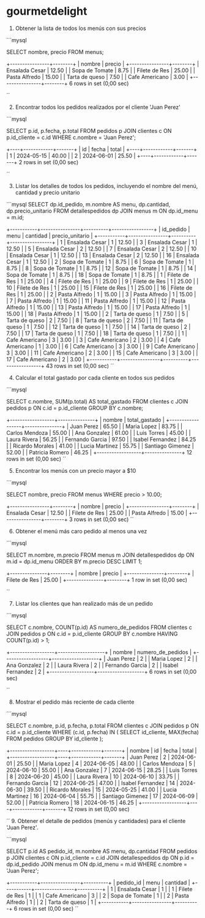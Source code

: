 # gourmetdelight




1. Obtener la lista de todos los menús con sus precios

´´´mysql

SELECT nombre, precio
FROM menus;

+----------------+--------+
| nombre         | precio |
+----------------+--------+
| Ensalada Cesar |  12.50 |
| Sopa de Tomate |   8.75 |
| Filete de Res  |  25.00 |
| Pasta Alfredo  |  15.00 |
| Tarta de queso |   7.50 |
| Cafe Americano |   3.00 |
+----------------+--------+
6 rows in set (0,00 sec)

´´


2. Encontrar todos los pedidos realizados por el cliente 'Juan Perez'

´´´mysql

SELECT p.id, p.fecha, p.total
FROM pedidos p
JOIN clientes c ON p.id_cliente = c.id
WHERE c.nombre = 'Juan Perez';

+----+------------+-------+
| id | fecha      | total |
+----+------------+-------+
|  1 | 2024-05-15 | 40.00 |
|  2 | 2024-06-01 | 25.50 |
+----+------------+-------+
2 rows in set (0,00 sec)

´´

3. Listar los detalles de todos los pedidos, incluyendo el nombre del menú, cantidad y precio unitario

´´´mysql
SELECT dp.id_pedido, m.nombre AS menu, dp.cantidad, dp.precio_unitario
FROM detallespedidos dp
JOIN menus m ON dp.id_menu = m.id;

+-----------+----------------+----------+-----------------+
| id_pedido | menu           | cantidad | precio_unitario |
+-----------+----------------+----------+-----------------+
|         1 | Ensalada Cesar |        1 |           12.50 |
|         3 | Ensalada Cesar |        1 |           12.50 |
|         5 | Ensalada Cesar |        2 |           12.50 |
|         7 | Ensalada Cesar |        2 |           12.50 |
|        10 | Ensalada Cesar |        1 |           12.50 |
|        13 | Ensalada Cesar |        2 |           12.50 |
|        16 | Ensalada Cesar |        1 |           12.50 |
|         2 | Sopa de Tomate |        1 |            8.75 |
|         6 | Sopa de Tomate |        1 |            8.75 |
|         8 | Sopa de Tomate |        1 |            8.75 |
|        12 | Sopa de Tomate |        1 |            8.75 |
|        14 | Sopa de Tomate |        1 |            8.75 |
|        18 | Sopa de Tomate |        1 |            8.75 |
|         1 | Filete de Res  |        1 |           25.00 |
|         4 | Filete de Res  |        1 |           25.00 |
|         9 | Filete de Res  |        1 |           25.00 |
|        10 | Filete de Res  |        1 |           25.00 |
|        15 | Filete de Res  |        1 |           25.00 |
|        16 | Filete de Res  |        1 |           25.00 |
|         2 | Pasta Alfredo  |        1 |           15.00 |
|         3 | Pasta Alfredo  |        1 |           15.00 |
|         7 | Pasta Alfredo  |        1 |           15.00 |
|        11 | Pasta Alfredo  |        1 |           15.00 |
|        12 | Pasta Alfredo  |        1 |           15.00 |
|        13 | Pasta Alfredo  |        1 |           15.00 |
|        17 | Pasta Alfredo  |        1 |           15.00 |
|        18 | Pasta Alfredo  |        1 |           15.00 |
|         2 | Tarta de queso |        1 |            7.50 |
|         5 | Tarta de queso |        2 |            7.50 |
|         8 | Tarta de queso |        2 |            7.50 |
|        11 | Tarta de queso |        1 |            7.50 |
|        12 | Tarta de queso |        1 |            7.50 |
|        14 | Tarta de queso |        2 |            7.50 |
|        17 | Tarta de queso |        1 |            7.50 |
|        18 | Tarta de queso |        1 |            7.50 |
|         1 | Cafe Americano |        3 |            3.00 |
|         3 | Cafe Americano |        2 |            3.00 |
|         4 | Cafe Americano |        1 |            3.00 |
|         6 | Cafe Americano |        3 |            3.00 |
|         9 | Cafe Americano |        3 |            3.00 |
|        11 | Cafe Americano |        2 |            3.00 |
|        15 | Cafe Americano |        3 |            3.00 |
|        17 | Cafe Americano |        2 |            3.00 |
+-----------+----------------+----------+-----------------+
43 rows in set (0,00 sec)
´´

4. Calcular el total gastado por cada cliente en todos sus pedidos

´´´mysql

SELECT c.nombre, SUM(p.total) AS total_gastado
FROM clientes c
JOIN pedidos p ON c.id = p.id_cliente
GROUP BY c.nombre;

+------------------+---------------+
| nombre           | total_gastado |
+------------------+---------------+
| Juan Perez       |         65.50 |
| Maria Lopez      |         83.75 |
| Carlos Mendoza   |         55.00 |
| Ana Gonzalez     |         61.00 |
| Luis Torres      |         45.00 |
| Laura Rivera     |         56.25 |
| Fernando Garcia  |         97.50 |
| Isabel Fernandez |         84.25 |
| Ricardo Morales  |         41.00 |
| Lucia Martinez   |         55.75 |
| Santiago Gimenez |         52.00 |
| Patricia Romero  |         46.25 |
+------------------+---------------+
12 rows in set (0,00 sec)
´´

5. Encontrar los menús con un precio mayor a $10

´´´mysql

SELECT nombre, precio
FROM menus
WHERE precio > 10.00;

+----------------+--------+
| nombre         | precio |
+----------------+--------+
| Ensalada Cesar |  12.50 |
| Filete de Res  |  25.00 |
| Pasta Alfredo  |  15.00 |
+----------------+--------+
3 rows in set (0,00 sec)
´´

6. Obtener el menú más caro pedido al menos una vez

´´´mysql

SELECT m.nombre, m.precio
FROM menus m
JOIN detallespedidos dp ON m.id = dp.id_menu
ORDER BY m.precio DESC
LIMIT 1;

+---------------+--------+
| nombre        | precio |
+---------------+--------+
| Filete de Res |  25.00 |
+---------------+--------+
1 row in set (0,00 sec)

´´


7. Listar los clientes que han realizado más de un pedido

´´´mysql

SELECT c.nombre, COUNT(p.id) AS numero_de_pedidos
FROM clientes c
JOIN pedidos p ON c.id = p.id_cliente
GROUP BY c.nombre
HAVING COUNT(p.id) > 1;

+------------------+-------------------+
| nombre           | numero_de_pedidos |
+------------------+-------------------+
| Juan Perez       |                 2 |
| Maria Lopez      |                 2 |
| Ana Gonzalez     |                 2 |
| Laura Rivera     |                 2 |
| Fernando Garcia  |                 2 |
| Isabel Fernandez |                 2 |
+------------------+-------------------+
6 rows in set (0,00 sec)

´´


8. Mostrar el pedido más reciente de cada cliente


´´´mysql

SELECT c.nombre, p.id, p.fecha, p.total
FROM clientes c
JOIN pedidos p ON c.id = p.id_cliente
WHERE (c.id, p.fecha) IN (
    SELECT id_cliente, MAX(fecha)
    FROM pedidos
    GROUP BY id_cliente
);

+------------------+----+------------+-------+
| nombre           | id | fecha      | total |
+------------------+----+------------+-------+
| Juan Perez       |  2 | 2024-06-01 | 25.50 |
| Maria Lopez      |  4 | 2024-06-05 | 48.00 |
| Carlos Mendoza   |  5 | 2024-06-10 | 55.00 |
| Ana Gonzalez     |  7 | 2024-06-15 | 28.25 |
| Luis Torres      |  8 | 2024-06-20 | 45.00 |
| Laura Rivera     | 10 | 2024-06-10 | 33.75 |
| Fernando Garcia  | 12 | 2024-06-25 | 47.00 |
| Isabel Fernandez | 14 | 2024-06-30 | 39.50 |
| Ricardo Morales  | 15 | 2024-05-25 | 41.00 |
| Lucia Martinez   | 16 | 2024-06-04 | 55.75 |
| Santiago Gimenez | 17 | 2024-06-09 | 52.00 |
| Patricia Romero  | 18 | 2024-06-15 | 46.25 |
+------------------+----+------------+-------+
12 rows in set (0,00 sec)

´´
9. Obtener el detalle de pedidos (menús y cantidades) para el cliente 'Juan Perez'.

´´´mysql

SELECT p.id AS pedido_id, m.nombre AS menu, dp.cantidad
FROM pedidos p
JOIN clientes c ON p.id_cliente = c.id
JOIN detallespedidos dp ON p.id = dp.id_pedido
JOIN menus m ON dp.id_menu = m.id
WHERE c.nombre = 'Juan Perez';

+-----------+----------------+----------+
| pedido_id | menu           | cantidad |
+-----------+----------------+----------+
|         1 | Ensalada Cesar |        1 |
|         1 | Filete de Res  |        1 |
|         1 | Cafe Americano |        3 |
|         2 | Sopa de Tomate |        1 |
|         2 | Pasta Alfredo  |        1 |
|         2 | Tarta de queso |        1 |
+-----------+----------------+----------+
6 rows in set (0,00 sec)
´´
